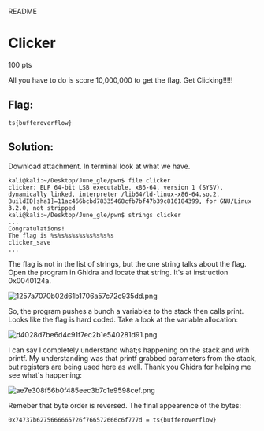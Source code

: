 README

# Clicker
100 pts

All you have to do is score 10,000,000 to get the flag.
Get Clicking!!!!!

## Flag:

```shell
ts{bufferoverflow}
```

## Solution:

Download attachment. In terminal look at what we have.

```shell
kali@kali:~/Desktop/June_gle/pwn$ file clicker 
clicker: ELF 64-bit LSB executable, x86-64, version 1 (SYSV), dynamically linked, interpreter /lib64/ld-linux-x86-64.so.2, BuildID[sha1]=11ac466bcbd78335468cfb7bf47b39c816184399, for GNU/Linux 3.2.0, not stripped
kali@kali:~/Desktop/June_gle/pwn$ strings clicker 
...
Congratulations!
The flag is %s%s%s%s%s%s%s%s%s
clicker_save
...
```

The flag is not in the list of strings, but the one string talks about the flag. Open the program in Ghidra and locate that string. It's at instruction 0x0040124a.

![1257a7070b02d61b1706a57c72c935dd.png](../../../../_resources/6a8c4373716c403fb6c83ce281f888b4.png)

So, the program pushes a bunch a variables to the stack then calls print. Looks like the flag is hard coded. Take a look at the variable allocation:

![d4028d7be6d4c91f7ec2b1e540281d91.png](../../../../_resources/5642bbc98308404ebf890ab390ded6f2.png)

I can say I completely understand what;s happening on the stack and with printf. My understanding was that printf grabbed parameters from the stack, but registers are being used here as well. Thank you Ghidra for helping me see what's happening:

![ae7e308f56b0f485eec3b7c1e9598cef.png](../../../../_resources/04603261d33a4d6c85549540bc98c2c7.png)

Remeber that byte order is reversed. The final appearence of the bytes:

```shell
0x74737b6275666665726f766572666c6f777d = ts{bufferoverflow}
```

